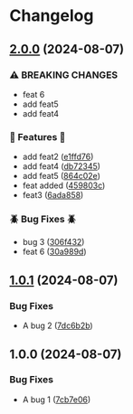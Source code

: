 # Changelog

## [2.0.0](https://github.com/arm666/monorepo-template/compare/library-a-v1.0.1...library-a-v2.0.0) (2024-08-07)


### ⚠ BREAKING CHANGES

* feat 6
* add feat5
* add feat4

### 💎 Features  💎

* add feat2 ([e1ffd76](https://github.com/arm666/monorepo-template/commit/e1ffd7675c776471ed42e4bff78fa0d4a86f7e90))
* add feat4 ([db72345](https://github.com/arm666/monorepo-template/commit/db72345447de97f23279d44d50d5099af4d0b2d7))
* add feat5 ([864c02e](https://github.com/arm666/monorepo-template/commit/864c02e40a0054f164882c72145eaf1f80db6f8f))
* feat added ([459803c](https://github.com/arm666/monorepo-template/commit/459803c29116c9b9da43c2644b821a449ed5ee09))
* feat3 ([6ada858](https://github.com/arm666/monorepo-template/commit/6ada8580eeec6ffeb88f10ee93e38b116421421d))


### 🪲 Bug Fixes 🪲

* bug 3 ([306f432](https://github.com/arm666/monorepo-template/commit/306f4323223643f7301f84c0119c1e0a24976db3))
* feat 6 ([30a989d](https://github.com/arm666/monorepo-template/commit/30a989d56fe9d8690462db382bf5899bae8bc45b))

## [1.0.1](https://github.com/arm666/monorepo-template/compare/library-a-v1.0.0...library-a-v1.0.1) (2024-08-07)


### Bug Fixes

* A bug 2 ([7dc6b2b](https://github.com/arm666/monorepo-template/commit/7dc6b2bab2076978e8a4574fbcfd30a47cf9b0d2))

## 1.0.0 (2024-08-07)


### Bug Fixes

* A bug 1 ([7cb7e06](https://github.com/arm666/monorepo-template/commit/7cb7e06a6b7fa9918f7a77e5a9aeb191dd7de49a))
